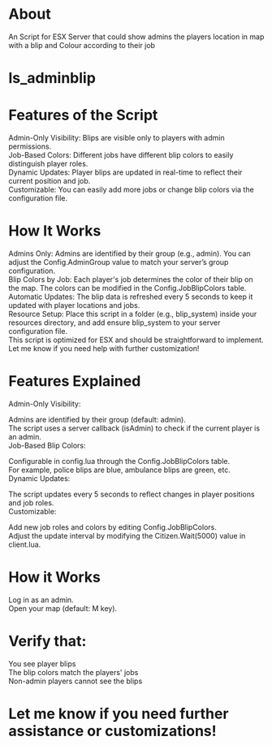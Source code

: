 # About   
An Script for ESX Server that could show admins the players location in map with a blip and Colour according to their job

# ls_adminblip

# Features of the Script  
Admin-Only Visibility: Blips are visible only to players with admin permissions.  
Job-Based Colors: Different jobs have different blip colors to easily distinguish player roles.  
Dynamic Updates: Player blips are updated in real-time to reflect their current position and job.  
Customizable: You can easily add more jobs or change blip colors via the configuration file.  
  
# How It Works  
Admins Only: Admins are identified by their group (e.g., admin). You can adjust the Config.AdminGroup value to match your server’s group configuration.    
Blip Colors by Job: Each player's job determines the color of their blip on the map. The colors can be modified in the Config.JobBlipColors table.    
Automatic Updates: The blip data is refreshed every 5 seconds to keep it updated with player locations and jobs.    
Resource Setup: Place this script in a folder (e.g., blip_system) inside your resources directory, and add ensure blip_system to your server configuration file.    
This script is optimized for ESX and should be straightforward to implement. Let me know if you need help with further customization!    
  
# Features Explained  
Admin-Only Visibility:  

Admins are identified by their group (default: admin).  
The script uses a server callback (isAdmin) to check if the current player is an admin.  
Job-Based Blip Colors:  

Configurable in config.lua through the Config.JobBlipColors table.  
For example, police blips are blue, ambulance blips are green, etc.  
Dynamic Updates:  
  
The script updates every 5 seconds to reflect changes in player positions and job roles.  
Customizable:  
  
Add new job roles and colors by editing Config.JobBlipColors.  
Adjust the update interval by modifying the Citizen.Wait(5000) value in client.lua.  

# How it Works
Log in as an admin.  
Open your map (default: M key). 

# Verify that:  
You see player blips  
The blip colors match the players' jobs  
Non-admin players cannot see the blips    

# Let me know if you need further assistance or customizations!  
  



